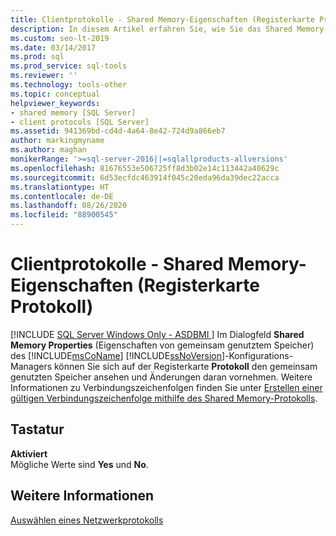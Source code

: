 ```yaml
---
title: Clientprotokolle - Shared Memory-Eigenschaften (Registerkarte Protokoll)
description: In diesem Artikel erfahren Sie, wie Sie das Shared Memory-Protokoll über die Registerkarte „Protokoll“ des Dialogfelds für Eigenschaften für Shared Memory im Microsoft SQL Server-Konfigurations-Manager aktivieren oder deaktivieren.
ms.custom: seo-lt-2019
ms.date: 03/14/2017
ms.prod: sql
ms.prod_service: sql-tools
ms.reviewer: ''
ms.technology: tools-other
ms.topic: conceptual
helpviewer_keywords:
- shared memory [SQL Server]
- client protocols [SQL Server]
ms.assetid: 941369bd-cd4d-4a64-8e42-724d9a866eb7
author: markingmyname
ms.author: maghan
monikerRange: '>=sql-server-2016||=sqlallproducts-allversions'
ms.openlocfilehash: 81676553e506725ff8d3b02e14c113442a40629c
ms.sourcegitcommit: 6d53ecfdc463914f045c20eda96da39dec22acca
ms.translationtype: HT
ms.contentlocale: de-DE
ms.lasthandoff: 08/26/2020
ms.locfileid: "88900545"
---
```

# <a name="client-protocols---shared-memory-properties-protocol-tab"></a>Clientprotokolle - Shared Memory-Eigenschaften (Registerkarte Protokoll)
[!INCLUDE [SQL Server Windows Only - ASDBMI ](../../includes/applies-to-version/sql-windows-only-asdbmi.md)]
  Im Dialogfeld **Shared Memory Properties** (Eigenschaften von gemeinsam genutztem Speicher) des [!INCLUDE[msCoName](../../includes/msconame-md.md)] [!INCLUDE[ssNoVersion](../../includes/ssnoversion-md.md)]-Konfigurations-Managers können Sie sich auf der Registerkarte **Protokoll** den gemeinsam genutzten Speicher ansehen und Änderungen daran vornehmen. Weitere Informationen zu Verbindungszeichenfolgen finden Sie unter [Erstellen einer gültigen Verbindungszeichenfolge mithilfe des Shared Memory-Protokolls](../../tools/configuration-manager/creating-a-valid-connection-string-using-shared-memory-protocol.md).  
  
## <a name="options"></a>Tastatur  
 **Aktiviert**  
 Mögliche Werte sind **Yes** und **No**.  
  
## <a name="see-also"></a>Weitere Informationen  
 [Auswählen eines Netzwerkprotokolls](/previous-versions/sql/sql-server-2016/ms187892(v=sql.130))  
  
